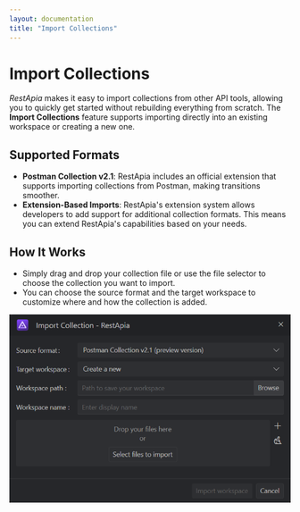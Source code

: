 ```yaml
---
layout: documentation
title: "Import Collections"
---
```


# Import Collections

*RestApia* makes it easy to import collections from other API tools, allowing you to quickly get started without rebuilding everything from scratch. The **Import Collections** feature supports importing directly into an existing workspace or creating a new one.

## Supported Formats

- **Postman Collection v2.1**: RestApia includes an official extension that supports importing collections from Postman, making transitions smoother.
- **Extension-Based Imports**: RestApia's extension system allows developers to add support for additional collection formats. This means you can extend RestApia's capabilities based on your needs.

## How It Works

- Simply drag and drop your collection file or use the file selector to choose the collection you want to import.
- You can choose the source format and the target workspace to customize where and how the collection is added.

![Import collection](/assets/images/features/import-collection.png)
